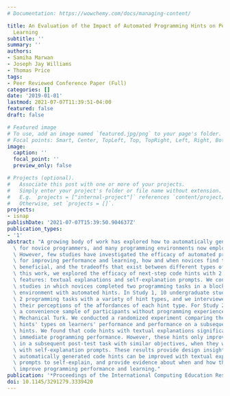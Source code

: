 ```yaml
---
# Documentation: https://wowchemy.com/docs/managing-content/

title: An Evaluation of the Impact of Automated Programming Hints on Performance and
  Learning
subtitle: ''
summary: ''
authors:
- Samiha Marwan
- Joseph Jay Williams
- Thomas Price
tags:
- Peer Reviewed Conference Paper (Full)
categories: []
date: '2019-01-01'
lastmod: 2021-07-07T11:39:51-04:00
featured: false
draft: false

# Featured image
# To use, add an image named `featured.jpg/png` to your page's folder.
# Focal points: Smart, Center, TopLeft, Top, TopRight, Left, Right, BottomLeft, Bottom, BottomRight.
image:
  caption: ''
  focal_point: ''
  preview_only: false

# Projects (optional).
#   Associate this post with one or more of your projects.
#   Simply enter your project's folder or file name without extension.
#   E.g. `projects = ["internal-project"]` references `content/project/deep-learning/index.md`.
#   Otherwise, set `projects = []`.
projects:
- isnap
publishDate: '2021-07-07T15:39:50.904637Z'
publication_types:
- '1'
abstract: "A growing body of work has explored how to automatically generate hints\
  \ for novice programmers, and many programming environments now employ these hints.\
  \ However, few studies have investigated the efficacy of automated programming hints\
  \ for improving performance and learning, how and when novices find these hints\
  \ beneficial, and the tradeoffs that exist between different types of hints. In\
  \ this work, we explored the efficacy of next-step code hints with 2 complementary\
  \ features: textual explanations and self-explanation prompts. We conducted two\
  \ studies in which novices completed two programming tasks in a block-based programming\
  \ environment with automated hints. In Study 1, 10 undergraduate students completed\
  \ 2 programming tasks with a variety of hint types, and we interviewed them to understand\
  \ their perceptions of the affordances of each hint type. For Study 2, we recruited\
  \ a convenience sample of participants without programming experience from Amazon\
  \ Mechanical Turk. We conducted a randomized experiment comparing the effects of\
  \ hints' types on learners' performance and performance on a subsequent task without\
  \ hints. We found that code hints with textual explanations significantly improved\
  \ immediate programming performance. However, these hints only improved performance\
  \ in a subsequent post-test task with similar objectives, when they were combined\
  \ with self-explanation prompts. These results provide design insights into how\
  \ automatically generated code hints can be improved with textual explanations and\
  \ prompts to self-explain, and provide evidence about when and how these hints can\
  \ improve programming performance and learning."
publication: '*Proceedings of the International Computing Education Research Conference*'
doi: 10.1145/3291279.3339420
---
```

